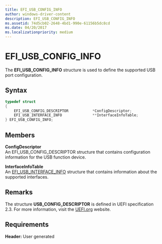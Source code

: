 ```yaml
---
title: EFI_USB_CONFIG_INFO
author: windows-driver-content
description: EFI_USB_CONFIG_INFO
ms.assetid: 74d5cb02-2648-4bd1-990e-61156b5dc8cd
ms.date: 04/20/2017
ms.localizationpriority: medium
---
```


# EFI\_USB\_CONFIG\_INFO


The **EFI\_USB\_CONFIG\_INFO** structure is used to define the supported USB port configuration.

## Syntax


```cpp
typedef struct 
{
    EFI_USB_CONFIG_DESCRIPTOR           *ConfigDescriptor;
    EFI_USB_INTERFACE_INFO              **InterfaceInfoTable;
} EFI_USB_CONFIG_INFO;
```

## Members


<a href="" id="configdescriptor"></a>**ConfigDescriptor**  
An EFI\_USB\_CONFIG\_DESCRIPTOR structure that contains configuration information for the USB function device.

<a href="" id="interfaceinfotable"></a>**InterfaceInfoTable**  
An [EFI\_USB\_INTERFACE\_INFO](efi-usb-interface-info.md) structure that contains information about the supported interfaces.

## Remarks


The structure **USB\_CONFIG\_DESCRIPTOR** is defined in UEFI specification 2.3. For more information, visit the [UEFI.org](http://go.microsoft.com/fwlink/p/?linkid=109526) website.

## Requirements


**Header:** User generated

 

 




